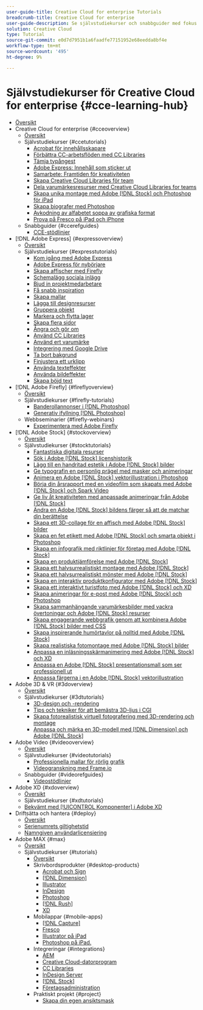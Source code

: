 ```yaml
---
user-guide-title: Creative Cloud for enterprise Tutorials
breadcrumb-title: Creative Cloud for enterprise
user-guide-description: Se självstudiekurser och snabbguider med fokus på Creative Cloud för företag
solution: Creative Cloud
type: Tutorial
source-git-commit: e0d7d7951b1a6faadfe77151952e68eedda8bf4e
workflow-type: tm+mt
source-wordcount: '495'
ht-degree: 9%

---
```



# Självstudiekurser för Creative Cloud for enterprise {#cce-learning-hub}

+ [Översikt](overview.md)
+ Creative Cloud for enterprise {#cceoverview}
   + [Översikt](cce/overview-cce.md)
   + Självstudiekurser {#ccetutorials}
      + [Acrobat för innehållsskapare](cce/acrobat-content-creators.md)
      + [Förbättra CC-arbetsflöden med CC Libraries](cce/cc-workflows-cc-libraries.md)
      + [Tämja typångest](cce/taming-type-anxiety.md)
      + [Adobe Express: Innehåll som sticker ut](cce/adobe-express-content-that-stands-out.md)
      + [Samarbete: Framtiden för kreativiteten](cce/collaboration-the-future-of-creativity.md)
      + [Skapa Creative Cloud Libraries för team](cce/ccteamlibraries.md)
      + [Dela varumärkesresurser med Creative Cloud Libraries for teams](cce/sharecclibraries.md)
      + [Skapa unika montage med Adobe [!DNL Stock] och Photoshop för iPad](cce/compositepsipad.md)
      + [Skapa biografer med Photoshop](cce/cinemagraphps.md)
      + [Avkodning av alfabetet soppa av grafiska format](cce/alphabetsoup.md)
      + [Prova på Fresco på iPad och iPhone](cce/frescoworkshop.md)
   + Snabbguider {#ccerefguides}
      + [CCE-stödlinjer](quick-reference/overview-ref.md)
+ [!DNL Adobe Express] {#expressoverview}
   + [Översikt](express/overview-express.md)
   + Självstudiekurser {#expresstutorials}
      + [Kom igång med Adobe Express](express/get-started.md)
      + [Adobe Express för nybörjare](express/adobe-express-beginners.md)
      + [Skapa affischer med Firefly](express/create-social-posters.md)
      + [Schemalägg sociala inlägg](express/schedule.md)
      + [Bjud in projektmedarbetare](express/collaborate.md)
      + [Få snabb inspiration](express/get-inspiration.md)
      + [Skapa mallar](express/create-templates.md)
      + [Lägga till designresurser](express/add-design-assets.md)
      + [Gruppera objekt](express/group-objects.md)
      + [Markera och flytta lager](express/layers.md)
      + [Skapa flera sidor](express/multiple-pages.md)
      + [Ångra och gör om](express/undo-redo.md)
      + [Använd CC Libraries](express/cc-libraries.md)
      + [Använd ert varumärke](express/brand.md)
      + [Integrering med Google Drive](express/google-drive.md)
      + [Ta bort bakgrund](express/remove-background.md)
      + [Finjustera ett urklipp](express/refine-cutout.md)
      + [Använda texteffekter](express/text-effects.md)
      + [Använda bildeffekter](express/image-effects.md)
      + [Skapa böjd text](express/create-curved-text.md)
+ [!DNL Adobe Firefly] {#fireflyoverview}
   + [Översikt](firefly/overview-firefly.md)
   + Självstudiekurser {#firefly-tutorials}
      + [Banderollannonser i [!DNL Photoshop]](firefly/web-banner-ad.md)
      + [Generativ ifyllning [!DNL Photoshop]](firefly/generative-fill.md)
   + Webbseminarier {#firefly-webinars}
      + [Experimentera med Adobe Firefly](firefly/webinar-experimenting.md)
+ [!DNL Adobe Stock] {#stockoverview}
   + [Översikt](stock/overview-stock.md)
   + Självstudiekurser {#stocktutorials}
      + [Fantastiska digitala resurser](stock/stunning-digital-assets.md)
      + [Sök i Adobe [!DNL Stock] licenshistorik](stock/searchstock.md)
      + [Lägg till en handritad estetik i Adobe [!DNL Stock] bilder](stock/handdrawn.md)
      + [Ge typografin en personlig prägel med masker och animeringar](stock/flairtypography.md)
      + [Animera en Adobe [!DNL Stock] vektorillustration i Photoshop](stock/animatevector.md)
      + [Börja din årsrapport med en videofilm som skapats med Adobe [!DNL Stock] och Spark Video](stock/annualreport.md)
      + [Ge liv åt kreativiteten med anpassade animeringar från Adobe [!DNL Stock]](stock/customanimations.md)
      + [Ändra en Adobe [!DNL Stock] bildens färger så att de matchar din berättelse](stock/changecolors.md)
      + [Skapa ett 3D-collage för en affisch med Adobe [!DNL Stock] bilder](stock/collage.md)
      + [Skapa en fet etikett med Adobe [!DNL Stock] och smarta objekt i Photoshop](stock/boldlabel.md)
      + [Skapa en infografik med riktlinjer för företag med Adobe [!DNL Stock]](stock/infographic.md)
      + [Skapa en produktjämförelse med Adobe [!DNL Stock]](stock/featurecomparison.md)
      + [Skapa ett halvsurrealistiskt montage med Adobe [!DNL Stock]](stock/surrealcomposite.md)
      + [Skapa ett halvsurrealistiskt mönster med Adobe [!DNL Stock]](stock/surrealpattern.md)
      + [Skapa en interaktiv produktkonfigurator med Adobe [!DNL Stock]](stock/productconfigurator.md)
      + [Skapa ett interaktivt turistfoto med Adobe [!DNL Stock] och XD](stock/interactivetourismphoto.md)
      + [Skapa animeringar för e-post med Adobe [!DNL Stock] och Photoshop](stock/animationemail.md)
      + [Skapa sammanhängande varumärkesbilder med vackra övertoningar och Adobe [!DNL Stock] resurser](stock/brandgradients.md)
      + [Skapa engagerande webbgrafik genom att kombinera Adobe [!DNL Stock] bilder med CSS](stock/webgraphics.md)
      + [Skapa inspirerande humörtavlor på nolltid med Adobe [!DNL Stock]](stock/moodboard.md)
      + [Skapa realistiska fotomontage med Adobe [!DNL Stock] bilder](stock/realisticcomposite.md)
      + [Anpassa en inläsningsskärmanimering med Adobe [!DNL Stock] och XD](stock/loadingscreen.md)
      + [Anpassa en Adobe [!DNL Stock] presentationsmall som ser professionell ut](stock/presentationtemplate.md)
      + [Anpassa färgerna i en Adobe [!DNL Stock] vektorillustration](stock/customizecolors.md)
+ Adobe 3D &amp; VR {#3doverview}
   + [Översikt](3di/overview-3di.md)
   + Självstudiekurser {#3dtutorials}
      + [3D-design och -rendering](3di/substance-3d-stager.md)
      + [Tips och tekniker för att bemästra 3D-ljus i CGI](3di/mastering3dlighting.md)
      + [Skapa fotorealistisk virtuell fotografering med 3D-rendering och montage](3di/photorealistic.md)
      + [Anpassa och märka en 3D-modell med [!DNL Dimension] och Adobe [!DNL Stock]](3di/3ddimensionstock.md)
+ Adobe Video {#videooverview}
   + [Översikt](dva/overview-dva.md)
   + Självstudiekurser {#videotutorials}
      + [Professionella mallar för rörlig grafik](dva/motion-graphics-templates.md)
      + [Videogranskning med Frame.io](dva/video-review-frame-io.md)
   + Snabbguider {#videorefguides}
      + [Videostödlinjer](dva/overview-dva-ref.md)
+ Adobe XD {#xdoverview}
   + [Översikt](xd/overview-xd.md)
   + Självstudiekurser {#xdtutorials}
   + [Bekvämt med [!UICONTROL Komponenter] i Adobe XD](xd/components.md)
+ Driftsätta och hantera {#deploy}
   + [Översikt](deploy/overview-deploy.md)
   + [Serienumrets giltighetstid](deploy/cceserial.md)
   + [Namngiven användarlicensiering](deploy/nameduserlicensing.md)
+ Adobe MAX {#max}
   + [Översikt](max/overview-max.md)
   + Självstudiekurser {#tutorials}
      + [Översikt](max/maxtutorials.md)
      + Skrivbordsprodukter {#desktop-products}
         + [Acrobat och Sign](max/acrobat-sign.md)
         + [[!DNL Dimension]](max/dimension.md)
         + [Illustrator](max/illustrator.md)
         + [InDesign](max/indesign.md)
         + [Photoshop](max/photoshop.md)
         + [[!DNL Rush]](max/rush.md)
         + [XD](max/xd.md)
      + Mobilappar {#mobile-apps}
         + [[!DNL Capture]](max/capture.md)
         + [Fresco](max/fresco.md)
         + [Illustrator på iPad](max/illustratoripad.md)
         + [Photoshop på iPad.](max/photoshopipad.md)
      + Integreringar {#integrations}
         + [AEM](max/aem.md)
         + [Creative Cloud-datorprogram](max/creativeclouddesktopapp.md)
         + [CC Libraries](max/cclibraries.md)
         + [InDesign Server](max/indesignserver.md)
         + [[!DNL Stock]](max/stock.md)
         + [Företagsadministration](max/enterprise.md)
      + Praktiskt projekt {#project}
         + [Skapa din egen ansiktsmask](max/handsonproject.md)